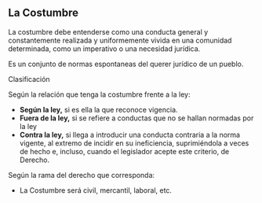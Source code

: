 ## La Costumbre

La costumbre debe entenderse como una conducta general y constantemente realizada y uniformemente vivida en una comunidad determinada, como un imperativo o una necesidad jurídica.

Es un conjunto de normas espontaneas del querer jurídico de un pueblo.

Clasificación

Según la relación que tenga la costumbre frente a la ley:
-	**Según la ley,** si es ella la que reconoce vigencia.
-	**Fuera de la ley,** si se refiere a conductas que no se hallan normadas por la ley
-	**Contra la ley,** si llega a introducir una conducta contraria a la norma vigente, al extremo de incidir en su ineficiencia, suprimiéndola a veces de hecho e, incluso, cuando el legislador acepte este criterio, de Derecho.

Según la rama del derecho que corresponda:
-	La Costumbre será civil, mercantil, laboral, etc.
